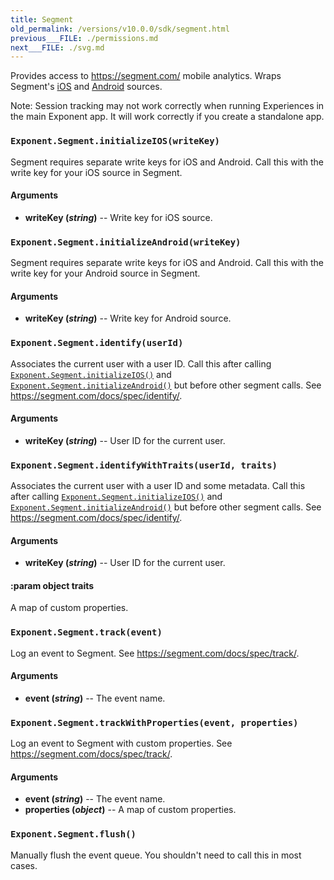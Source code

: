 ```yaml
---
title: Segment
old_permalink: /versions/v10.0.0/sdk/segment.html
previous___FILE: ./permissions.md
next___FILE: ./svg.md
---
```


Provides access to <https://segment.com/> mobile analytics. Wraps Segment's [iOS](https://segment.com/docs/sources/mobile/ios/) and [Android](https://segment.com/docs/sources/mobile/android/) sources.

Note: Session tracking may not work correctly when running Experiences in the main Exponent app. It will work correctly if you create a standalone app.

### `Exponent.Segment.initializeIOS(writeKey)`

Segment requires separate write keys for iOS and Android. Call this with the write key for your iOS source in Segment.

#### Arguments

-   **writeKey (_string_)** -- Write key for iOS source.

### `Exponent.Segment.initializeAndroid(writeKey)`

Segment requires separate write keys for iOS and Android. Call this with the write key for your Android source in Segment.

#### Arguments

-   **writeKey (_string_)** -- Write key for Android source.

### `Exponent.Segment.identify(userId)`

Associates the current user with a user ID. Call this after calling [`Exponent.Segment.initializeIOS()`](#Exponent.Segment.initializeIOS "Exponent.Segment.initializeIOS") and [`Exponent.Segment.initializeAndroid()`](#Exponent.Segment.initializeAndroid "Exponent.Segment.initializeAndroid") but before other segment calls. See <https://segment.com/docs/spec/identify/>.

#### Arguments

-   **writeKey (_string_)** -- User ID for the current user.

### `Exponent.Segment.identifyWithTraits(userId, traits)`

Associates the current user with a user ID and some metadata. Call this after calling [`Exponent.Segment.initializeIOS()`](#Exponent.Segment.initializeIOS "Exponent.Segment.initializeIOS") and [`Exponent.Segment.initializeAndroid()`](#Exponent.Segment.initializeAndroid "Exponent.Segment.initializeAndroid") but before other segment calls. See <https://segment.com/docs/spec/identify/>.

#### Arguments

-   **writeKey (_string_)** -- User ID for the current user.

#### :param object traits

A map of custom properties.

### `Exponent.Segment.track(event)`

Log an event to Segment. See <https://segment.com/docs/spec/track/>.

#### Arguments

-   **event (_string_)** -- The event name.

### `Exponent.Segment.trackWithProperties(event, properties)`

Log an event to Segment with custom properties. See <https://segment.com/docs/spec/track/>.

#### Arguments

-   **event (_string_)** -- The event name.
-   **properties (_object_)** -- A map of custom properties.

### `Exponent.Segment.flush()`

Manually flush the event queue. You shouldn't need to call this in most cases.
